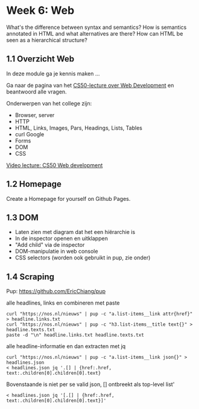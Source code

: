 # Week 6: Web

What's the difference between syntax and semantics? How is semantics annotated in HTML and what alternatives are there? How can HTML be seen as a hierarchical structure?

## 1.1 Overzicht Web

In deze module ga je kennis maken ...

Ga naar de pagina van het [CS50-lecture over Web Development](/cs50t/web) en beantwoord alle vragen.

Onderwerpen van het college zijn:

- Browser, server
- HTTP
- HTML, Links, Images, Pars, Headings, Lists, Tables
- curl Google
- Forms
- DOM
- CSS

[Video lecture: CS50 Web development](https://cs50.harvard.edu/ap/2021/curriculum/technology/notes/web_development/)

## 1.2 Homepage

Create a Homepage for yourself on Github Pages.

## 1.3 DOM

- Laten zien met diagram dat het een hiërarchie is
- In de inspector openen en uitklappen
- "Add child" via de inspector
- DOM-manipulatie in web console
- CSS selectors (worden ook gebruikt in pup, zie onder)

## 1.4 Scraping

Pup: https://github.com/EricChiang/pup

alle headlines, links en combineren met paste

    curl "https://nos.nl/nieuws" | pup -c "a.list-items__link attr{href}" > headline.links.txt
    curl "https://nos.nl/nieuws" | pup -c "h3.list-items__title text{}" > headline.texts.txt
    paste -d "\n" headline.links.txt headline.texts.txt

alle headline-informatie en dan extracten met jq

    curl "https://nos.nl/nieuws" | pup -c "a.list-items__link json{}" > headlines.json
    < headlines.json jq '.[] | {href:.href, text:.children[0].children[0].text}

Bovenstaande is niet per se valid json, [] ontbreekt als top-level list'

    < headlines.json jq '[.[] | {href:.href, text:.children[0].children[0].text}]'
